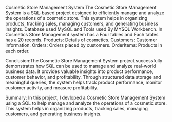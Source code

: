 Cosmetic Store Management System 
The Cosmetic Store Management System is a SQL-based project designed to efficiently manage and analyze the operations of a cosmetic store. This system helps in organizing products, tracking sales, managing customers, and generating business insights.
Database used MySQL and Tools used By MYSQL Workbench.
In Cosmetics Store Management system has a Four tables and Each tables has a 20 records.
Products: Details of cosmetics.
Customers: Customer information.
Orders: Orders placed by customers.
OrderItems: Products in each order.

Conclusion:The Cosmetic Store Management System project successfully demonstrates how SQL can be used to manage and analyze real-world business data.
It provides valuable insights into product performance, customer behavior, and profitability.
Through structured data storage and meaningful queries, the system helps track product performance, monitor customer activity, and measure profitability.

Summary: In this project, I devloped a Cosmetic Store Management System using a SQL to help  manage and analyze the operations of a cosmetic store. This system helps in organizing products, tracking sales, managing customers, and generating business insights.
